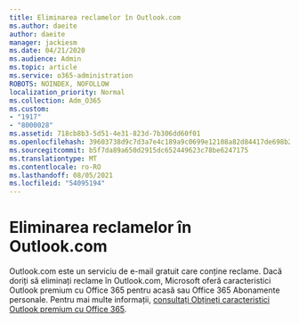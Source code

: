 ```yaml
---
title: Eliminarea reclamelor în Outlook.com
ms.author: daeite
author: daeite
manager: jackiesm
ms.date: 04/21/2020
ms.audience: Admin
ms.topic: article
ms.service: o365-administration
ROBOTS: NOINDEX, NOFOLLOW
localization_priority: Normal
ms.collection: Adm_O365
ms.custom:
- "1917"
- "8000028"
ms.assetid: 718cb8b3-5d51-4e31-823d-7b306dd60f01
ms.openlocfilehash: 39603738d9c7d3a7e4c189a9c0699e12108a82d84417de698b22195aef2cd2bd
ms.sourcegitcommit: b5f7da89a650d2915dc652449623c78be6247175
ms.translationtype: MT
ms.contentlocale: ro-RO
ms.lasthandoff: 08/05/2021
ms.locfileid: "54095194"
---
```

# <a name="remove-ads-in-outlookcom"></a>Eliminarea reclamelor în Outlook.com

Outlook.com este un serviciu de e-mail gratuit care conține reclame. Dacă doriți să eliminați reclame în Outlook.com, Microsoft oferă caracteristici Outlook premium cu Office 365 pentru acasă sau Office 365 Abonamente personale. Pentru mai multe informații, [consultați Obțineți caracteristici Outlook premium cu Office 365](https://go.microsoft.com/fwlink/?linkid=872181).